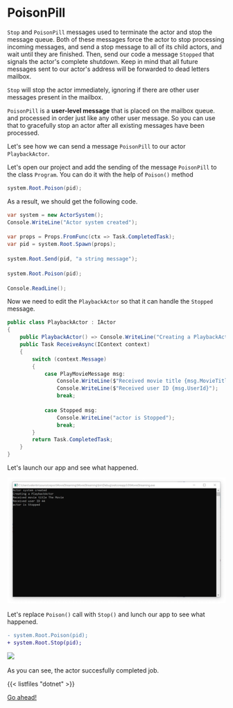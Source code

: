 # PoisonPill

`Stop` and `PoisonPill` messages used to terminate the actor and stop the message queue. Both of these messages force the actor to stop processing incoming messages, and send a stop message to all of its child actors, and wait until they are finished. Then, send our code a message `Stopped` that signals the actor's complete shutdown. Keep in mind that all future messages sent to our actor's address will be forwarded to dead letters mailbox.

`Stop` will stop the actor immediately, ignoring if there are other user messages present in the mailbox.

`PoisonPill` is a **user-level message** that is placed on the mailbox queue. and processed in order just like any other user message. So you can use that to gracefully stop an actor after all existing messages have been processed.

Let's see how we can send a message `PoisonPill` to our actor `PlaybackActor`.

Let's open our project and add the sending of the message `PoisonPill` to the class `Program`. You can do it with the help of `Poison()` method

```csharp
system.Root.Poison(pid);
```

As a result, we should get the following code.

```csharp
var system = new ActorSystem();
Console.WriteLine("Actor system created");

var props = Props.FromFunc(ctx => Task.CompletedTask);
var pid = system.Root.Spawn(props);

system.Root.Send(pid, "a string message");

system.Root.Poison(pid);

Console.ReadLine();
```

Now we need to edit the `PlaybackActor` so that it can handle the `Stopped` message.

```csharp
public class PlaybackActor : IActor
{
    public PlaybackActor() => Console.WriteLine("Creating a PlaybackActor");
    public Task ReceiveAsync(IContext context)
    {
        switch (context.Message)
        {
            case PlayMovieMessage msg:
                Console.WriteLine($"Received movie title {msg.MovieTitle}");
                Console.WriteLine($"Received user ID {msg.UserId}");
                break;

            case Stopped msg:
                Console.WriteLine("actor is Stopped");
                break;
        }
        return Task.CompletedTask;
    }
}
```

Let's launch our app and see what happened.

![](images/3_4_1.png)

Let's replace `Poison()` call with `Stop()` and lunch our app to see what happened.

```diff
- system.Root.Poison(pid);
+ system.Root.Stop(pid);
```

![](images/3_4_2.png)

As you can see, the actor succesfully completed job.

{{< listfiles "dotnet" >}}

[Go ahead!](../lesson-5)
